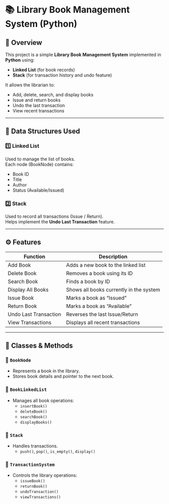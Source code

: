 # 📚 Library Book Management System (Python)

## 🧠 Overview
This project is a simple **Library Book Management System** implemented in **Python** using:
- **Linked List** (for book records)
- **Stack** (for transaction history and undo feature)

It allows the librarian to:
- Add, delete, search, and display books  
- Issue and return books  
- Undo the last transaction  
- View recent transactions

---

## 🧩 Data Structures Used

### 1️⃣ **Linked List**
Used to manage the list of books.  
Each node (BookNode) contains:
- Book ID  
- Title  
- Author  
- Status (Available/Issued)

### 2️⃣ **Stack**
Used to record all transactions (Issue / Return).  
Helps implement the **Undo Last Transaction** feature.

---

## ⚙️ Features

| Function | Description |
|-----------|--------------|
| Add Book | Adds a new book to the linked list |
| Delete Book | Removes a book using its ID |
| Search Book | Finds a book by ID |
| Display All Books | Shows all books currently in the system |
| Issue Book | Marks a book as “Issued” |
| Return Book | Marks a book as “Available” |
| Undo Last Transaction | Reverses the last Issue/Return |
| View Transactions | Displays all recent transactions |

---

## 🧮 Classes & Methods

### 📗 `BookNode`
- Represents a book in the library.
- Stores book details and pointer to the next book.

### 📘 `BookLinkedList`
- Manages all book operations:
  - `insertBook()`
  - `deleteBook()`
  - `searchBook()`
  - `displayBooks()`

### 📕 `Stack`
- Handles transactions.
  - `push()`, `pop()`, `is_empty()`, `display()`

### 📙 `TransactionSystem`
- Controls the library operations:
  - `issueBook()`
  - `returnBook()`
  - `undoTransaction()`
  - `viewTransactions()`

